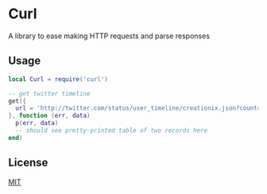 Curl
=====

A library to ease making HTTP requests and parse responses

Usage
-----

```lua
local Curl = require('curl')

-- get twitter timeline
get({
  url = 'http://twitter.com/status/user_timeline/creationix.json?count=2&callback=foo',
}, function (err, data)
  p(err, data)
  -- should see pretty-printed table of two records here
end)
```

License
-----

[MIT](curl/license.txt)
